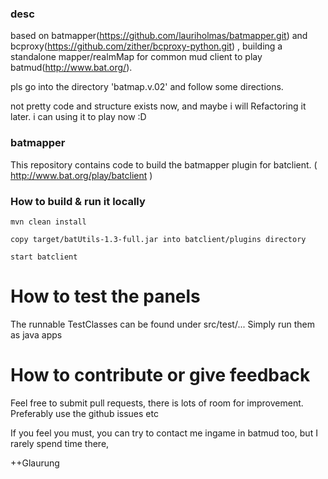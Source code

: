 
### desc

based on batmapper(https://github.com/lauriholmas/batmapper.git) and bcproxy(https://github.com/zither/bcproxy-python.git) ,  building a standalone mapper/realmMap for common mud client to play batmud(http://www.bat.org/).

pls go into the directory 'batmap.v.02' and follow some directions.

not pretty code and structure exists now, and maybe i will Refactoring it later. i can using it to play now :D


### batmapper
This repository contains code to build the batmapper plugin for batclient. ( http://www.bat.org/play/batclient )

### How to build & run it locally #
```
mvn clean install    

copy target/batUtils-1.3-full.jar into batclient/plugins directory    

start batclient    

```


# How to test the panels # 
The runnable TestClasses can be found under src/test/...
Simply run them as java apps

# How to contribute or give feedback #
Feel free to submit pull requests, there is lots of room for improvement. Preferably use the github issues etc   

If you feel you must, you can try to contact me ingame in batmud too, but I rarely spend time there,   

++Glaurung

